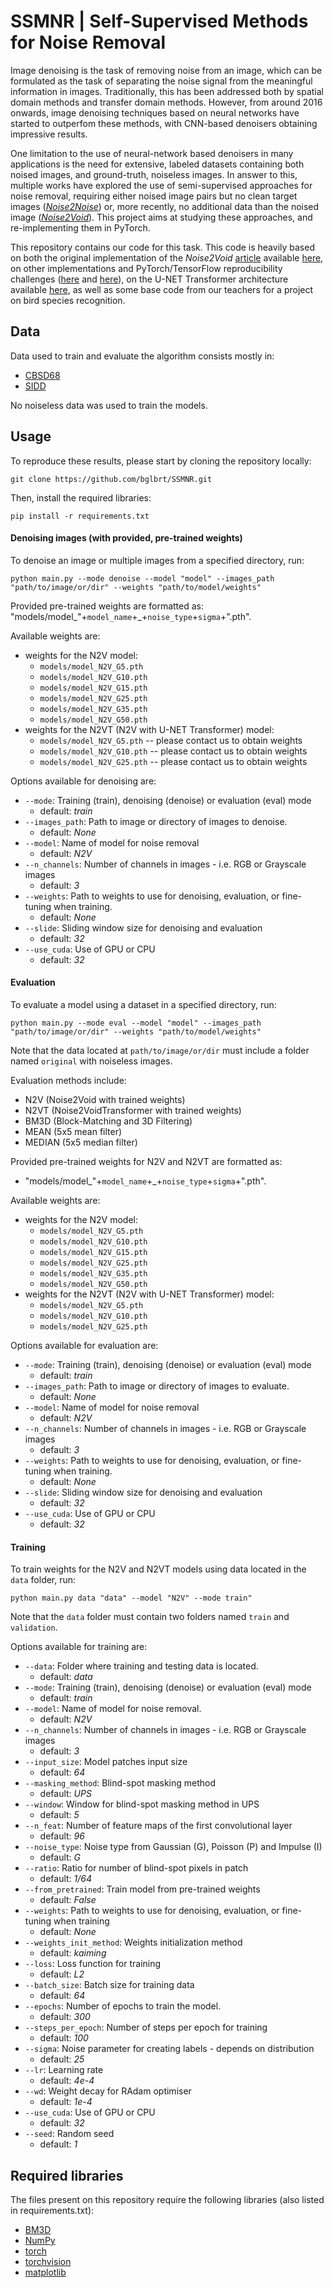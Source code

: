 # SSMNR | Self-Supervised Methods for Noise Removal

Image denoising is the task of removing noise from an image, which can be formulated as the task of separating the noise signal from the meaningful information in images. Traditionally, this has been addressed both by spatial domain methods and transfer domain methods. However, from around 2016 onwards, image denoising techniques based on neural networks have started to outperfom these methods, with CNN-based denoisers obtaining impressive results.

One limitation to the use of neural-network based denoisers in many applications is the need for extensive, labeled datasets containing both noised images, and ground-truth, noiseless images. In answer to this, multiple works have explored the use of semi-supervised approaches for noise removal, requiring either noised image pairs but no clean target images ([*Noise2Noise*](https://arxiv.org/abs/1803.04189)) or, more recently, no additional data than the noised image ([*Noise2Void*](https://arxiv.org/abs/1811.10980)). This project aims at studying these approaches, and re-implementing them in PyTorch.

This repository contains our code for this task. This code is heavily based on both the original implementation of the *Noise2Void* [article](https://arxiv.org/abs/1811.10980) available [here](https://github.com/juglab/n2v), on other implementations and PyTorch/TensorFlow reproducibility challenges ([here](https://github.com/COMP6248-Reproducability-Challenge/selfsupervised-denoising) and [here](https://github.com/hanyoseob/pytorch-noise2void)), on the U-NET Transformer architecture available [here](https://github.com/HXLH50K/U-Net-Transformer/), as well as some base code from our teachers for a project on bird species recognition.

## Data

Data used to train and evaluate the algorithm consists mostly in:
- [CBSD68](https://github.com/clausmichele/CBSD68-dataset)
- [SIDD](https://www.eecs.yorku.ca/~kamel/sidd/)

No noiseless data was used to train the models.

## Usage

To reproduce these results, please start by cloning the repository locally:

```
git clone https://github.com/bglbrt/SSMNR.git
```

Then, install the required libraries:

```
pip install -r requirements.txt
```

#### Denoising images (with provided, pre-trained weights)

To denoise an image or multiple images from a specified directory, run:

```
python main.py --mode denoise --model "model" --images_path "path/to/image/or/dir" --weights "path/to/model/weights"
```

Provided pre-trained weights are formatted as: "models/model_"+`model_name`+_+`noise_type`+`sigma`+".pth".

Available weights are:
- weights for the N2V model:
  - `models/model_N2V_G5.pth`
  - `models/model_N2V_G10.pth`
  - `models/model_N2V_G15.pth`
  - `models/model_N2V_G25.pth`
  - `models/model_N2V_G35.pth`
  - `models/model_N2V_G50.pth`
- weights for the N2VT (N2V with U-NET Transformer) model:
  - `models/model_N2V_G5.pth` -- please contact us to obtain weights
  - `models/model_N2V_G10.pth` -- please contact us to obtain weights
  - `models/model_N2V_G25.pth` -- please contact us to obtain weights

Options available for denoising are:

* `--mode`:
  Training (train), denoising (denoise) or evaluation (eval) mode
  - default: *train*
* `--images_path`:
  Path to image or directory of images to denoise.
  - default: *None*
* `--model`:
  Name of model for noise removal
  - default: *N2V*
* `--n_channels`:
  Number of channels in images - i.e. RGB or Grayscale images
  - default: *3*
* `--weights`:
  Path to weights to use for denoising, evaluation, or fine-tuning when training.
  - default: *None*
* `--slide`:
  Sliding window size for denoising and evaluation
  - default: *32*      
* `--use_cuda`:
  Use of GPU or CPU
  - default: *32*

#### Evaluation

To evaluate a model using a dataset in a specified directory, run:

```
python main.py --mode eval --model "model" --images_path "path/to/image/or/dir" --weights "path/to/model/weights"
```

Note that the data located at `path/to/image/or/dir` must include a folder named `original` with noiseless images.

Evaluation methods include:
- N2V (Noise2Void with trained weights)
- N2VT (Noise2VoidTransformer with trained weights)
- BM3D (Block-Matching and 3D Filtering)
- MEAN (5x5 mean filter)
- MEDIAN (5x5 median filter)

Provided pre-trained weights for N2V and N2VT are formatted as:
- "models/model_"+`model_name`+_+`noise_type`+`sigma`+".pth".

Available weights are:
- weights for the N2V model:
  - `models/model_N2V_G5.pth`
  - `models/model_N2V_G10.pth`
  - `models/model_N2V_G15.pth`
  - `models/model_N2V_G25.pth`
  - `models/model_N2V_G35.pth`
  - `models/model_N2V_G50.pth`
- weights for the N2VT (N2V with U-NET Transformer) model:
  - `models/model_N2V_G5.pth`
  - `models/model_N2V_G10.pth`
  - `models/model_N2V_G25.pth`

Options available for evaluation are:

* `--mode`:
  Training (train), denoising (denoise) or evaluation (eval) mode
  - default: *train*
* `--images_path`:
  Path to image or directory of images to evaluate.
  - default: *None*
* `--model`:
  Name of model for noise removal
  - default: *N2V*
* `--n_channels`:
  Number of channels in images - i.e. RGB or Grayscale images
  - default: *3*
* `--weights`:
  Path to weights to use for denoising, evaluation, or fine-tuning when training.
  - default: *None*
* `--slide`:
  Sliding window size for denoising and evaluation
  - default: *32*      
* `--use_cuda`:
  Use of GPU or CPU
  - default: *32*

#### Training

To train weights for the N2V and N2VT models using data located in the ``data`` folder, run:

```
python main.py data "data" --model "N2V" --mode train"
```

Note that the `data` folder must contain two folders named `train` and `validation`.

Options available for training are:

  * `--data`:
    Folder where training and testing data is located.
    - default: *data*
  * `--mode`:
    Training (train), denoising (denoise) or evaluation (eval) mode
    - default: *train*
  * `--model`:
    Name of model for noise removal.
    - default: *N2V*
  * `--n_channels`:
    Number of channels in images - i.e. RGB or Grayscale images
    - default: *3*
  * `--input_size`:
    Model patches input size
    - default: *64*
  * `--masking_method`:
    Blind-spot masking method
    - default: *UPS*
  * `--window`:
    Window for blind-spot masking method in UPS
    - default: *5*
  * `--n_feat`:
    Number of feature maps of the first convolutional layer
    - default: *96*
  * `--noise_type`:
    Noise type from Gaussian (G), Poisson (P) and Impulse (I)
    - default: *G*
  * `--ratio`:
    Ratio for number of blind-spot pixels in patch
    - default: *1/64*
  * `--from_pretrained`:
    Train model from pre-trained weights
    - default: *False*
  * `--weights`:
    Path to weights to use for denoising, evaluation, or fine-tuning when training
    - default: *None*
  * `--weights_init_method`:
    Weights initialization method
    - default: *kaiming*
  * `--loss`:
    Loss function for training
    - default: *L2*
  * `--batch_size`:
    Batch size for training data
    - default: *64*
  * `--epochs`:
    Number of epochs to train the model.
    - default: *300*
  * `--steps_per_epoch`:
    Number of steps per epoch for training
    - default: *100*
  * `--sigma`:
    Noise parameter for creating labels - depends on distribution
    - default: *25*
  * `--lr`:
    Learning rate
    - default: *4e-4*
  * `--wd`:
    Weight decay for RAdam optimiser
    - default: *1e-4*  
  * `--use_cuda`:
    Use of GPU or CPU
    - default: *32*  
  * `--seed`:
    Random seed
    - default: *1*

## Required libraries

The files present on this repository require the following libraries (also listed in requirements.txt):
 - [BM3D](https://webpages.tuni.fi/foi/GCF-BM3D/index.html)
 - [NumPy](https://numpy.org)
 - [torch](https://pytorch.org)
 - [torchvision](https://pytorch.org/vision/stable/index.html)
 - [matplotlib](https://matplotlib.org)

